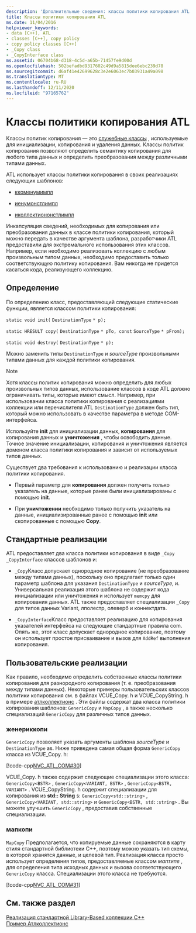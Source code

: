 ```yaml
---
description: 'Дополнительные сведения: классы политики копирования ATL'
title: Классы политики копирования ATL
ms.date: 11/04/2016
helpviewer_keywords:
- data [C++], ATL
- classes [C++], copy policy
- copy policy classes [C++]
- _Copy class
- _CopyInterface class
ms.assetid: 06704b68-d318-4c5d-a65b-71457fe9d00d
ms.openlocfilehash: 502befadbd9317602c49d9a5815dee6ebc239d78
ms.sourcegitcommit: d6af41e42699628c3e2e6063ec7b03931a49a098
ms.translationtype: MT
ms.contentlocale: ru-RU
ms.lasthandoff: 12/11/2020
ms.locfileid: "97165762"
---
```

# <a name="atl-copy-policy-classes"></a>Классы политики копирования ATL

Классы политик копирования — это [служебные классы](../atl/utility-classes.md) , используемые для инициализации, копирования и удаления данных. Классы политик копирования позволяют определить семантику копирования для любого типа данных и определить преобразования между различными типами данных.

ATL использует классы политики копирования в своих реализациях следующих шаблонов:

- [ккоменумимпл](../atl/reference/ccomenumimpl-class.md)

- [иенумонстлимпл](../atl/reference/ienumonstlimpl-class.md)

- [иколлектиононстлимпл](../atl/reference/icollectiononstlimpl-class.md)

Инкапсуляция сведений, необходимых для копирования или преобразования данных в классе политики копирования, который можно передать в качестве аргумента шаблона, разработчики ATL предоставили для экстремального использования этих классов. Например, если необходимо реализовать коллекцию с любым произвольным типом данных, необходимо предоставить только соответствующую политику копирования. Вам никогда не придется касаться кода, реализующего коллекцию.

## <a name="definition"></a>Определение

По определению класс, предоставляющий следующие статические функции, является классом политики копирования:

`static void init(` `DestinationType` `* p);`

`static HRESULT copy(` `DestinationType` `* pTo, const`  `SourceType` `* pFrom);`

`static void destroy(` `DestinationType` `* p);`

Можно заменить типы `DestinationType` и *sourceType* произвольными типами данных для каждой политики копирования.

> [!NOTE]
> Хотя классы политик копирования можно определить для любых произвольных типов данных, использование классов в коде ATL должно ограничивать типы, которые имеют смысл. Например, при использовании класса политики копирования с реализациями коллекции или перечислителя ATL `DestinationType` должен быть тип, который можно использовать в качестве параметра в методе COM-интерфейса.

Используйте **init** для инициализации данных, **копирования** для копирования данных и **уничтожения** , чтобы освободить данные. Точное значение инициализации, копирования и уничтожения является доменом класса политики копирования и зависит от используемых типов данных.

Существует два требования к использованию и реализации класса политики копирования.

- Первый параметр для **копирования** должен получить только указатель на данные, которые ранее были инициализированы с помощью **init**.

- При **уничтожении** необходимо только получить указатель на данные, инициализированные ранее с помощью **init** или скопированные с помощью **Copy**.

## <a name="standard-implementations"></a>Стандартные реализации

ATL предоставляет два класса политики копирования в виде `_Copy` `_CopyInterface` классов шаблонов и:

- `_Copy`Класс допускает однородное копирование (не преобразование между типами данных), поскольку оно предлагает только один параметр шаблона для указания `DestinationType` и *sourceType*, и. Универсальная реализация этого шаблона не содержит кода инициализации или уничтожения и использует `memcpy` для копирования данных. ATL также предоставляет специализации `_Copy` для типов данных Variant, лполестр, олеверб и коннектдата.

- `_CopyInterface`Класс предоставляет реализацию для копирования указателей интерфейса на следующие стандартные правила com. Опять же, этот класс допускает однородное копирование, поэтому он использует простое присваивание и вызов для `AddRef` выполнения копирования.

## <a name="custom-implementations"></a>Пользовательские реализации

Как правило, необходимо определить собственные классы политики копирования для разнородного копирования (т. е. преобразования между типами данных). Некоторые примеры пользовательских классов политики копирования см. в файлах VCUE_Copy. h и VCUE_CopyString. h в примере [атлколлектионс](../overview/visual-cpp-samples.md) . Эти файлы содержат два класса политики копирования шаблонов: `GenericCopy` и `MapCopy` , а также несколько специализаций `GenericCopy` для различных типов данных.

### <a name="genericcopy"></a>женериккопи

`GenericCopy` позволяет указать аргументы шаблона *sourceType* и `DestinationType` as. Ниже приведена самая общая форма `GenericCopy` класса из VCUE_Copy. h:

[!code-cpp[NVC_ATL_COM#30](../atl/codesnippet/cpp/atl-copy-policy-classes_1.h)]

VCUE_Copy. h также содержит следующие специализации этого класса: `GenericCopy<BSTR>` , `GenericCopy<VARIANT, BSTR>` , `GenericCopy<BSTR, VARIANT>` . VCUE_CopyString. h содержит специализации для копирования из **std:: String** s: `GenericCopy<std::string>` , `GenericCopy<VARIANT, std::string>` и `GenericCopy<BSTR, std::string>` . Вы можете улучшить `GenericCopy` , предоставив собственные специализации.

### <a name="mapcopy"></a>мапкопи

`MapCopy` Предполагается, что копируемые данные сохраняются в карту стиля стандартной библиотеки C++, поэтому можно указать тип схемы, в которой хранятся данные, и целевой тип. Реализация класса просто использует определения типов, предоставляемые классом *маптипе* , для определения типа исходных данных и вызова соответствующего `GenericCopy` класса. Специализации этого класса не требуются.

[!code-cpp[NVC_ATL_COM#31](../atl/codesnippet/cpp/atl-copy-policy-classes_2.h)]

## <a name="see-also"></a>См. также раздел

[Реализация стандартной Library-Based коллекции C++](../atl/implementing-an-stl-based-collection.md)<br/>
[Пример Атлколлектионс](../overview/visual-cpp-samples.md)
